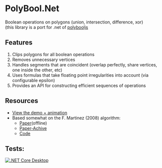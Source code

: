 # PolyBool.Net
Boolean operations on polygons (union, intersection, difference, xor)<br/>
(this library is a port for .net of [polybooljs](https://github.com/voidqk/polybooljs)
## Features

1. Clips polygons for all boolean operations
2. Removes unnecessary vertices
3. Handles segments that are coincident (overlap perfectly, share vertices, one inside the other,
   etc)
4. Uses formulas that take floating point irregularities into account (via configurable epsilon)
5. Provides an API for constructing efficient sequences of operations

## Resources

* [View the demo + animation](https://rawgit.com/voidqk/polybooljs/master/dist/demo.html)
* Based somewhat on the F. Martinez (2008) algorithm:
    * [Paper](http://www.cs.ucr.edu/~vbz/cs230papers/martinez_boolean.pdf)(offline)
    * [Paper-Achive](https://github.com/akavel/martinez-src/blob/master/paper.pdf)
    * [Code](https://github.com/akavel/martinez-src)
 
## Tests:
[![.NET Core Desktop](https://github.com/joecare99/PolyBool.Net/actions/workflows/dotnet-desktop.yml/badge.svg)](https://github.com/joecare99/PolyBool.Net/actions/workflows/dotnet-desktop.yml)

